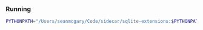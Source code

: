 ### Running

```bash
PYTHONPATH="/Users/seanmcgary/Code/sidecar/sqlite-extensions:$PYTHONPATH" lldb -- /opt/homebrew/opt/sqlite/bin/sqlite3
```
